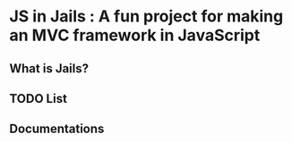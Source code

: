 # JS in Jails : A fun project for making an MVC framework in JavaScript

## What is Jails?

## TODO List

## Documentations